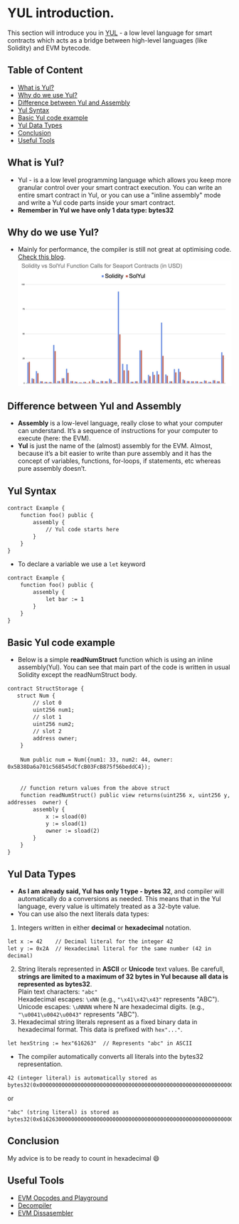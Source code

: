 # YUL introduction.
This section will introduce you in [YUL](https://docs.soliditylang.org/en/latest/yul.html) - a low level language for smart contracts which acts as a bridge between high-level languages (like Solidity) and EVM bytecode.
## Table of Content 
* [What is Yul?](#what-is-yul?)
* [Why do we use Yul?](#why-do-we-use-yul?)
* [Difference between Yul and Assembly](#difference-between-yul-and-assembly)
* [Yul Syntax](#yul-syntax)
* [Basic Yul code example](#basic-code-example)
* [Yul Data Types](#yul-data-types)
* [Conclusion](#conclusion)
* [Useful Tools](#useful-tools)
## What is Yul?
 - Yul - is a a low level programming language which allows you keep more granular control over your smart contract execution. You can write an entire smart contract in Yul, or you can use a "inline assembly" mode and write a Yul code parts inside your smart contract.
 - **Remember in Yul we have only 1 data type: bytes32**
## Why do we use Yul?
 - Mainly for performance, the compiler is still not great at optimising code.  [Check this blog](https://makemake.site/post/solidity-considered-harmful).
![image alt](https://github.com/ohMySol/yul-book-examples/blob/757cfa2b1761d13362df86cb63f36a8e160bb176/SolidityVsYul.jpg)
## Difference between Yul and Assembly
 - **Assembly** is a low-level language, really close to what your computer can understand. It’s a sequence of instructions for your computer to execute (here: the EVM).
 - **Yul** is just the name of the (almost) assembly for the EVM. Almost, because it’s a bit easier to write than pure assembly and it has the concept of variables, functions, for-loops, if statements, etc whereas pure assembly doesn’t.
## Yul Syntax
```
contract Example {
    function foo() public {
        assembly {
            // Yul code starts here
        }
    }
}
```
 - To declare a variable we use a `let` keyword
```
contract Example {
    function foo() public {
        assembly {
            let bar := 1
        }
    }
}
```
## Basic Yul code example
 - Below is a simple **readNumStruct** function which is using an inline assembly(Yul). You can see that main part of the code is written in usual Solidity except the readNumStruct body.
```
contract StructStorage {
   struct Num {
        // slot 0
        uint256 num1;
        // slot 1
        uint256 num2;
        // slot 2
        address owner;
    }
    
    Num public num = Num({num1: 33, num2: 44, owner: 0x5B38Da6a701c568545dCfcB03FcB875f56beddC4});


    // function return values from the above struct
    function readNumStruct() public view returns(uint256 x, uint256 y, addresses  owner) {
        assembly {
            x := sload(0)
            y := sload(1)
            owner := sload(2)
        }
    }
}
```
## Yul Data Types
 - **As I am already said, Yul has only 1 type - bytes 32**, and compiler will automatically do a conversions as needed. This means that in the Yul language, every value is ultimately treated as a 32-byte value.
 - You can use also the next literals data types: 
 1. Integers written in either **decimal** or **hexadecimal** notation.
 ```
 let x := 42    // Decimal literal for the integer 42
 let y := 0x2A  // Hexadecimal literal for the same number (42 in decimal)
 ```
2. String literals represented in **ASCII** or **Unicode** text values. Be carefull, **strings are limited to a maximum of 32 bytes in Yul because all data is represented as bytes32**. \
 Plain text characters: `"abc"` \
 Hexadecimal escapes: `\xNN` (e.g., `"\x41\x42\x43"` represents "ABC"). \
 Unicode escapes: `\uNNNN` where N are hexadecimal digits. (e.g., `"\u0041\u0042\u0043"`  represents "ABC").
3. Hexadecimal string literals represent as a fixed binary data in hexadecimal format. This data is prefixed with `hex"..."`.
```
let hexString := hex"616263"  // Represents "abc" in ASCII
```
 - The compiler automatically converts all literals into the bytes32 representation.
 ```
 42 (integer literal) is automatically stored as
 bytes32(0x000000000000000000000000000000000000000000000000000000000000002A).
 ```
or
```
"abc" (string literal) is stored as 
bytes32(0x6162630000000000000000000000000000000000000000000000000000000000)
```
## Conclusion
My advice is to be ready to count in hexadecimal 😄
## Useful Tools
 - [EVM Opcodes and Playground](https://www.evm.codes/)
 - [Decompiler](https://ethervm.io/decompile)
 - [EVM Dissasembler](https://github.com/Arachnid/evmdis)